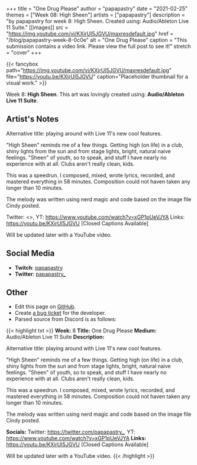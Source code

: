 +++
title =       "One Drug Please"
author =      "papapastry"
date =        "2021-02-25"
themes =      ["Week 08: High Sheen"]
artists =     ["papapastry"]
description = "by papapastry for week 8: High Sheen. Created using: Audio/Ableton Live 11 Suite."
[[images]]
      src = "https://img.youtube.com/vi/KXirUI5JGVU/maxresdefault.jpg"
      href = "/blog/papapastry-week-8-0c0e"
      alt = "One Drug Please"
      caption = "This submission contains a video link. Please view the full post to see it!"
      stretch = "cover"
+++


{{< fancybox path="https://img.youtube.com/vi/KXirUI5JGVU/maxresdefault.jpg" file="https://youtu.be/KXirUI5JGVU" caption="Placeholder thumbnail for a visual work." >}}


Week 8: **High Sheen**. This art was lovingly created using: **Audio/Ableton Live 11 Suite**.

## Artist's Notes

Alternative title: playing around with Live 11's new cool features.

"High Sheen" reminds me of a few things. Getting high (on life) in a club, shiny lights from the sun and from stage lights, bright, natural naive feelings. "Sheen" of youth, so to speak, and stuff I have nearly no experience with at all. Clubs aren't really clean, kids.

This was a speedrun. I composed, mixed, wrote lyrics, recorded, and mastered everything in 58 minutes. Composition could not haven taken any longer than 10 minutes.

The melody was written using nerd magic and code based on the image file Cindy posted.

Twitter: <>, YT: <https://www.youtube.com/watch?v=xGP1pUeVJYA>
Links: https://youtu.be/KXirUI5JGVU [Closed Captions Available]

Will be updated later with a YouTube video.

## Social Media

- **Twitch**: <a href='https://twitch.tv/papapastry' target='_blank'>papapastry</a>
- **Twitter**: <a href='https://twitter.com/papapastry_' target='_blank'>papapastry_</a>

## Other

- Edit this page on [GitHub](https://github.com/teaminkling/web-refresh/edit/main/content/blog/papapastry-week-8-0c0e.md).
- Create [a bug ticket](https://github.com/teaminkling/web-refresh/issues/new?assignees=&labels=bug&template=problem-report.md&title=) for the developer.
- Parsed source from Discord is as follows:

{{< highlight txt >}}
**Week:** 8
**Title:** One Drug Please
**Medium:** Audio/Ableton Live 11 Suite
**Description:**

Alternative title: playing around with Live 11's new cool features.

"High Sheen" reminds me of a few things. Getting high (on life) in a club, shiny lights from the sun and from stage lights, bright, natural naive feelings. "Sheen" of youth, so to speak, and stuff I have nearly no experience with at all. Clubs aren't really clean, kids.

This was a speedrun. I composed, mixed, wrote lyrics, recorded, and mastered everything in 58 minutes. Composition could not haven taken any longer than 10 minutes.

The melody was written using nerd magic and code based on the image file Cindy posted.

**Socials:** Twitter: <https://twitter.com/papapastry_>, YT: <https://www.youtube.com/watch?v=xGP1pUeVJYA>
**Links:** https://youtu.be/KXirUI5JGVU [Closed Captions Available]

Will be updated later with a YouTube video.
{{< /highlight >}}